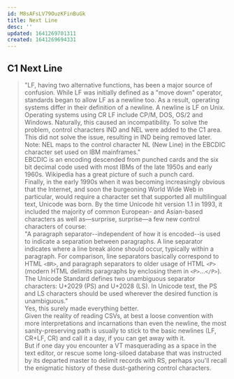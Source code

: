 ```yaml
---
id: M8sAFsLV79OuzKFinBuGk
title: Next Line
desc: ''
updated: 1641269701311
created: 1641269694331
---
```


## C1 Next Line

> "LF, having two alternative functions, has been a major source of confusion. While LF was initially defined as a "move down" operator, standards began to allow LF as a newline too. As a result, operating systems differ in their definition of a newline. A newline is LF on Unix. Operating systems using CR LF include CP/M, DOS, OS/2 and Windows. Naturally, this caused an incompatibility. To solve the problem, control characters IND and NEL were added to the C1 area. This did not solve the issue, resulting in IND being removed later.
> <br>
> Note: NEL maps to the control character NL (New Line) in the EBCDIC character set used on IBM mainframes."
> <br>
> EBCDIC is an encoding descended from punched cards and the six bit decimal code used with most IBMs of the late 1950s and early 1960s. Wikipedia has a great picture of such a punch card.
> <br>
> Finally, in the early 1990s when it was becoming increasingly obvious that the Internet, and soon the burgeoning World Wide Web in particular, would require a character set that supported all multilingual text, Unicode was born. By the time Unicode hit version 1.1 in 1993, it included the majority of common European- and Asian-based characters as well as—surprise, surprise—a few new control characters of course:
> <br>
> "A paragraph separator--independent of how it is encoded--is used to indicate a separation between paragraphs. A line separator indicates where a line break alone should occur, typically within a paragraph. For comparison, line separators basically correspond to HTML `<BR>`, and paragraph separators to older usage of HTML `<P>` (modern HTML delimits paragraphs by enclosing them in `<P>`...`</P>`).
> <br>
> The Unicode Standard defines two unambiguous separator characters: U+2029 (PS) and U+2028 (LS). In Unicode text, the PS and LS characters should be used wherever the desired function is unambiguous."
> <br>
> Yes, this surely made everything better.
> <br>
> Given the reality of reading CSVs, at best a loose convention with more interpretations and incarnations than even the newline, the most sanity-preserving path is usually to stick to the basic newlines (LF, CR+LF, CR) and call it a day, if you can get away with it.
> <br>
> But if one day you encounter a VT masquerading as a space in the text editor, or rescue some long-siloed database that was instructed by its departed master to delimit records with RS, perhaps you'll recall the enigmatic history of these dust-gathering control characters.
